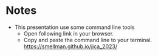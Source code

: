 # Notes

- This presentation use some command line tools
  - Open following link in your browser.
  - Copy and paste the command line to your terminal.
    https://smellman.github.io/jica_2023/
